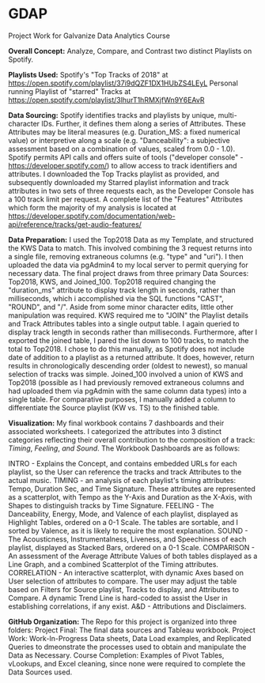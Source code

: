 # GDAP
Project Work for Galvanize Data Analytics Course

<b>Overall Concept:</b> 
Analyze, Compare, and Contrast two distinct Playlists on Spotify. 

<b>Playlists Used:</b> 
Spotify's  "Top Tracks of 2018" at https://open.spotify.com/playlist/37i9dQZF1DX1HUbZS4LEyL
Personal running Playlist of "starred" Tracks at https://open.spotify.com/playlist/3lhurT1hRMXjfWn9Y6EAvR

<b>Data Sourcing:</b>
Spotify identifies tracks and playlists by unique, multi-character IDs. Further, it defines them along a series of Attributes. These Attributes may be literal measures (e.g. Duration_MS: a fixed numerical value) or interpretive along a scale (e.g. "Danceability": a subjective assessment based on a combination of values, scaled from 0.0 - 1.0). Spotify permits API calls and offers suite of tools ("developer console" - https://developer.spotify.com/) to allow access to track identifiers and attributes. I downloaded the Top Tracks playlist as provided, and subsequently downloaded my Starred playlist information and track attributes in two sets of three requests each, as the Developer Console has a 100 track limit per request.  A complete list of the "Features" Attributes which form the majority of my analysis is located at https://developer.spotify.com/documentation/web-api/reference/tracks/get-audio-features/

<b>Data Preparation:</b>
I used the Top2018 Data as my Template, and structured the KWS Data to match. This involved combining the 3 request returns into a single file, removing extraneous columns (e.g. "type" and "uri"). I then uploaded the data via pgAdmin4 to my local server to permit querying for necessary data. The final project draws from three primary Data Sources: Top2018, KWS, and Joined_100. 
Top2018 required changing the "duration_ms" attribute to display track length in seconds, rather than milliseconds, which i accomplished via the SQL functions "CAST", "ROUND", and "/". Aside from some minor character edits, little other manipulation was required. 
KWS required me to "JOIN" the Playlist details and Track Attributes tables into a single output table. I again queried to display track length in seconds rather than milliseconds. Furthermore, after I exported the joined table, I pared the list down to 100 tracks, to match the total to Top2018. I chose to do this manually, as Spotify does not include date of addition to a playlist as a returned attribute. It does, however, return results in chronologically descending order (oldest to newest), so manual selection of tracks was simple. 
Joined_100 involved a union of KWS and Top2018 (possible as I had previously removed extraneous columns and had uploaded them via pgAdmin with the same column data types) into a single table. For comparative purposes, I manually added a column to differentiate the Source playlist (KW vs. TS) to the finished table. 

<b>Visualization:</b>
My final workbook contains 7 dashboards and their associated worksheets. I categorized the attributes into 3 distinct categories reflecting their overall contribution to the composition of a track: <i>Timing</i>, <i>Feeling</i>, <i>and Sound</i>.
The Workbook Dashboards are as follows:

INTRO - Explains the Concept, and contains embedded URLs for each playlist, so the User can reference the tracks and track Attributes to the actual music. 
TIMING - an analysis of each playlist's timing attributes: Tempo, Duration Sec, and Time Signature. These attributes are represented as a scatterplot, with Tempo as the Y-Axis and Duration as the X-Axis, with Shapes to distinguish tracks by Time Signature.
FEELING - The Danceability, Energy, Mode, and Valence of each playlist, displayed as Highlight Tables, ordered on a 0-1 Scale. The tables are sortable, and I sorted by Valence, as it is likely to require the most explanation. 
SOUND - The Acousticness, Instrumentalness, Liveness, and Speechiness of each playlist, displayed as Stacked Bars, ordered on a 0-1 Scale. 
COMPARISON - An assessment of the Average Attribute Values of both tables displayed as a Line Graph, and a combined Scatterplot of the Timing attributes. 
CORRELATION - An interactive scatterplot, with dynamic Axes based on User selection of attributes to compare. The user may adjust the table based on Filters for Source playlist, Tracks to display, and Attributes to Compare. A dynamic Trend Line is hard-coded to assist the User in establishing correlations, if any exist. 
A&D - Attributions and Disclaimers. 

<b>GitHub Organization:</b>
The Repo for this project is organized into three folders: 
Project Final: The final data sources and Tableau workbook. 
Project Work: Work-In-Progress Data sheets, Data Load examples, and Replicated Queries to dmeonstrate the processes used to obtain and manipulate the Data as Necessary. 
Course Completion: Examples of Pivot Tables, vLookups, and Excel cleaning, since none were required to complete the Data Sources used. 

